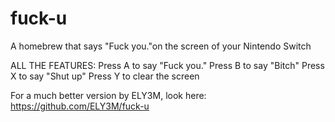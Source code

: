 # fuck-u
A homebrew that says "Fuck you."on the screen of your Nintendo Switch

ALL THE FEATURES:
Press A to say "Fuck you."
Press B to say "Bitch"
Press X to say "Shut up"
Press Y to clear the screen

For a much better version by ELY3M, look here: https://github.com/ELY3M/fuck-u
